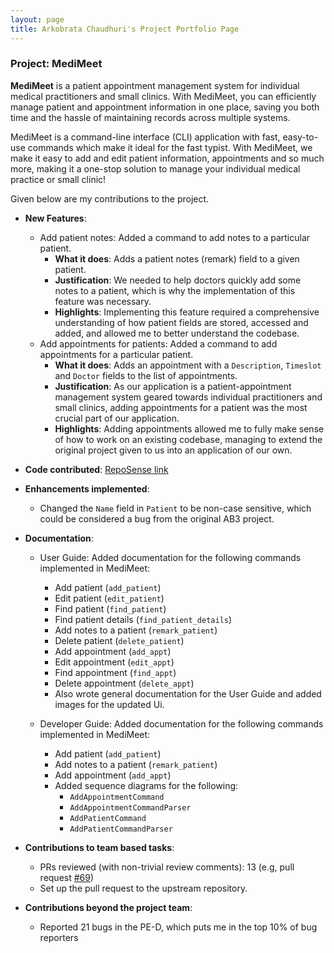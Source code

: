```yaml
---
layout: page
title: Arkobrata Chaudhuri's Project Portfolio Page
---
```


### Project: MediMeet

**MediMeet** is a patient appointment management system for individual medical practitioners and small clinics.
With MediMeet, you can efficiently manage patient and appointment information in one place,
saving you both time and the hassle of maintaining records across multiple systems. <br>

MediMeet is a command-line interface (CLI) application with fast, easy-to-use commands which make it ideal for the
fast typist.
With MediMeet, we make it easy to add and edit patient information, appointments and so much more, making it
a one-stop solution to manage your individual medical practice or small clinic! <br>

Given below are my contributions to the project.

* **New Features**:
  * Add patient notes: Added a command to add notes to a particular patient.
    * **What it does**: Adds a patient notes (remark) field to a given patient.
    * **Justification**: We needed to help doctors quickly add some notes to a patient, which is why the implementation of this feature was necessary.
    * **Highlights**: Implementing this feature required a comprehensive understanding of how patient fields are stored, accessed and added, and allowed me to better understand the codebase.
  * Add appointments for patients: Added a command to add appointments for a particular patient.
    * **What it does**: Adds an appointment with a `Description`, `Timeslot` and `Doctor` fields to the list of appointments.
    * **Justification**: As our application is a patient-appointment management system geared towards individual practitioners and small clinics, adding appointments for a patient was the most crucial part of our application.
    * **Highlights**: Adding appointments allowed me to fully make sense of how to work on an existing codebase, managing to extend the original project given to us into an application of our own.

* **Code contributed**: [RepoSense link](https://nus-cs2103-ay2223s2.github.io/tp-dashboard/?search=redHat-arko&breakdown=true&sort=groupTitle&sortWithin=title&since=2023-02-17&timeframe=commit&mergegroup=&groupSelect=groupByRepos&checkedFileTypes=docs~functional-code~test-code~other)

<div style="page-break-after: always;"></div>

* **Enhancements implemented**:
  * Changed the `Name` field in `Patient` to be non-case sensitive, which could be considered a bug from the original AB3 project.

* **Documentation**:
    * User Guide: Added documentation for the following commands implemented in MediMeet:
      * Add patient (`add_patient`)
      * Edit patient (`edit_patient`)
      * Find patient (`find_patient`)
      * Find patient details (`find_patient_details`)
      * Add notes to a patient (`remark_patient`)
      * Delete patient (`delete_patient`)
      * Add appointment (`add_appt`)
      * Edit appointment (`edit_appt`)
      * Find appointment (`find_appt`)
      * Delete appointment (`delete_appt`)
      * Also wrote general documentation for the User Guide and added images for the updated Ui.

    * Developer Guide: Added documentation for the following commands implemented in MediMeet:
      * Add patient (`add_patient`)
      * Add notes to a patient (`remark_patient`)
      * Add appointment (`add_appt`)
      * Added sequence diagrams for the following:
        * `AddAppointmentCommand`
        * `AddAppointmentCommandParser`
        * `AddPatientCommand`
        * `AddPatientCommandParser`

* **Contributions to team based tasks**:
    * PRs reviewed (with non-trivial review comments): 13 (e.g, pull request [#69](https://github.com/AY2223S2-CS2103T-W12-4/tp/pull/69))
    * Set up the pull request to the upstream repository.

* **Contributions beyond the project team**:
  * Reported 21 bugs in the PE-D, which puts me in the top 10% of bug reporters

